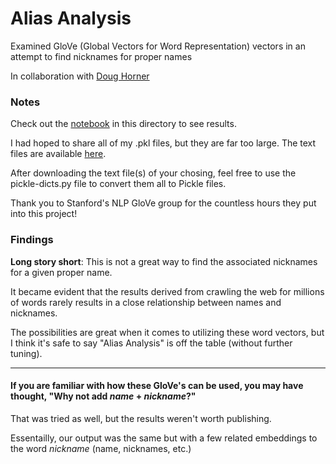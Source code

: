 # Alias Analysis

Examined GloVe (Global Vectors for Word Representation) vectors in an attempt to find nicknames for proper names

In collaboration with [Doug Horner](https://github.com/horner)

### Notes

Check out the [notebook](https://github.com/alodish/alias-analysis/blob/main/alias-analysis.ipynb) in this directory to see results.

I had hoped to share all of my .pkl files, but they are far too large. The text files are available [here](https://github.com/stanfordnlp/GloVe).

After downloading the text file(s) of your chosing, feel free to use the pickle-dicts.py file to convert them all to Pickle files.

Thank you to Stanford's NLP GloVe group for the countless hours they put into this project!


### Findings

**Long story short**: This is not a great way to find the associated nicknames for a given proper name.

It became evident that the results derived from crawling the web for millions of words rarely results in a close relationship between names and nicknames.

The possibilities are great when it comes to utilizing these word vectors, but I think it's safe to say "Alias Analysis" is off the table (without further tuning).

---

#### If you are familiar with how these GloVe's can be used, you may have thought, "Why not add *name* + *nickname*?"

That was tried as well, but the results weren't worth publishing. 

Essentailly, our output was the same but with a few related embeddings to the word *nickname* (name, nicknames, etc.)

